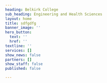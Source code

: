 ```yaml
---
heading: Belkirk College
sub_heading: Engineering and Health Sciences
layout: home
title: sdfgdfg
banner_image: ''
hero_button:
  text: ''
  href: ''
textline: ''
services: []
show_news: false
partners: []
show_staff: false
published: false

---
```

